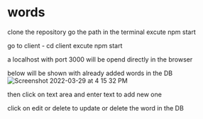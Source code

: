 # words

clone the repository 
go the path in the terminal excute npm start 

go to client -  cd client 
excute npm start

a localhost with port 3000 will be opend directly in the browser


below will be shown with already added words in the DB
![Screenshot 2022-03-29 at 4 15 32 PM](https://user-images.githubusercontent.com/47921701/160594869-2a0a27cc-cbf6-44ea-935c-854e7a825f71.png)

then click on text area and enter text to add new one 

click on edit or delete to update or delete the word in the DB
